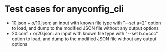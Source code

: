 # Test cases for anyconfig\_cli

- 10.json + o/10.json: an input with known file type with "--set a=2" option to load, and dump to the modified JSON file without any output options
- 20.conf + o/20.json: an input with known file type with "--set b.c=ccc" option to load, and dump to the modified JSON file without any output options
